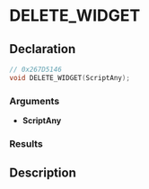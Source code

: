 # DELETE_WIDGET

## Declaration
```cpp
// 0x267D5146
void DELETE_WIDGET(ScriptAny);
```

### Arguments
- **ScriptAny**

### Results

## Description
